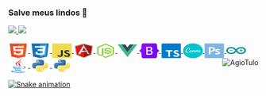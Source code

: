 ### Salve meus lindos 👋

<div class="top"> 
    <a href="https://github.com/cartulo">
    <img height="150em" src="https://github-readme-stats.vercel.app/api?username=cartulo&show_icons=true&theme=tokyonight&include_all_commits=true&count_private=true"/>
    <img height="150em" src="https://github-readme-stats.vercel.app/api/top-langs/?username=cartulo&layout=compact&langs_count=7&theme=tokyonight"/>
</div>
<div style="display: inline_block"><br>
    <img align="center" alt="Gil-HTML" height="30" width="40" src="https://raw.githubusercontent.com/devicons/devicon/master/icons/html5/html5-original.svg">
    <img align="center" alt="Gil-CSS" height="30" width="40" src="https://raw.githubusercontent.com/devicons/devicon/master/icons/css3/css3-original.svg">
    <img align="center" alt="Gil-JS" height="30" width="40" src="https://raw.githubusercontent.com/devicons/devicon/master/icons/javascript/javascript-original.svg">
    <img align="center" alt="Gil-AngJs" height="30" width="40" src="https://raw.githubusercontent.com/devicons/devicon/master/icons/angularjs/angularjs-original.svg">
    <img align="center" alt="Gil-NodeJS" height="30" width="40" src="https://raw.githubusercontent.com/devicons/devicon/master/icons/nodejs/nodejs-original.svg">
    <img align="center" alt="Gil-VueJS" height="30" width="40" src="https://raw.githubusercontent.com/devicons/devicon/master/icons/vuejs/vuejs-original.svg">
    <img align="center" alt="Gil-VueJS" height="30" width="40" src="https://raw.githubusercontent.com/devicons/devicon/master/icons/bootstrap/bootstrap-original.svg">
    <img align="center" alt="Gil-TS" height="30" width="40" src="https://raw.githubusercontent.com/devicons/devicon/master/icons/typescript/typescript-plain.svg">
    <img align="center" alt="Gil-Canva" height="30" width="40" src="https://raw.githubusercontent.com/devicons/devicon/master/icons/canva/canva-original.svg">
    <img align="center" alt="Gil-PS" height="30" width="40" src="https://raw.githubusercontent.com/devicons/devicon/master/icons/photoshop/photoshop-plain.svg">
    <img align="center" alt="Gil-Arduino" height="30" width="40" src="https://raw.githubusercontent.com/devicons/devicon/master/icons/arduino/arduino-original.svg">
    <img align="center" alt="Gil-Java" height="30" width="40" src="https://raw.githubusercontent.com/devicons/devicon/master/icons/java/java-original.svg">
    <img align="center" alt="Gil-Python" height="30" width="40" src="https://raw.githubusercontent.com/devicons/devicon/master/icons/python/python-original.svg">
    <img align="center" alt="Gil-MySQL" height="30" width="40" src="https://raw.githubusercontent.com/devicons/devicon/master/icons/python/python-original.svg">
    <img align="right" alt="AgioTulo" src="https://cdn.discordapp.com/emojis/758866965904228362.png?v=1">
</div>

![Snake animation](https://github.com/cartulo/cartulo/blob/output/github-contribution-snake.svg)

<!--
**Cartulo/CarTulo** is a ✨ _special_ ✨ repository because its `README.md` (this file) appears on your GitHub profile.

Here are some ideas to get you started:

- 🔭 I’m currently working on ...
- 🌱 I’m currently learning ...
- 👯 I’m looking to collaborate on ...
- 🤔 I’m looking for help with ...
- 💬 Ask me about ...
- 📫 How to reach me: ...
- 😄 Pronouns: ...
- ⚡ Fun fact: ...
  -->
